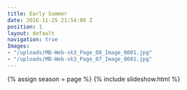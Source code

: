 ```yaml
---
title: Early Summer
date: 2016-11-25 21:54:00 Z
position: 1
layout: default
navigation: true
Images:
- "/uploads/MB-Web-sk3_Page_08_Image_0001.jpg"
- "/uploads/MB-Web-sk3_Page_07_Image_0001.jpg"
---
```


{% assign season = page %}
{% include slideshow.html %}
